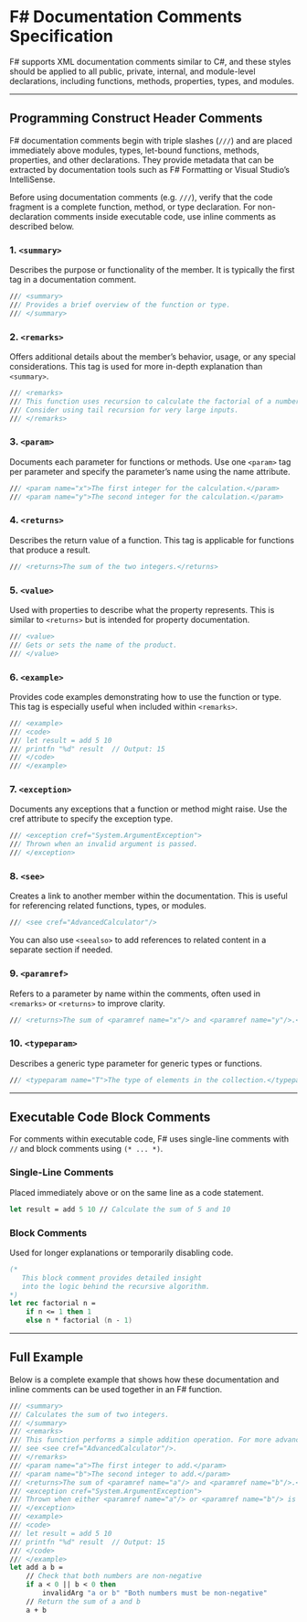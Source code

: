 # F# Documentation Comments Specification
F# supports XML documentation comments similar to C#, and these styles should be applied to all public, private, internal, and module-level declarations, including functions, methods, properties, types, and modules.

---

## Programming Construct Header Comments
F# documentation comments begin with triple slashes (`///`) and are placed immediately above modules, types, let-bound functions, methods, properties, and other declarations. They provide metadata that can be extracted by documentation tools such as F# Formatting or Visual Studio’s IntelliSense.

Before using documentation comments (e.g. `///`), verify that the code fragment is a complete function, method, or type declaration. For non-declaration comments inside executable code, use inline comments as described below.

### 1. `<summary>`
Describes the purpose or functionality of the member. It is typically the first tag in a documentation comment.
```fsharp
/// <summary>
/// Provides a brief overview of the function or type.
/// </summary>
```

### 2. `<remarks>`
Offers additional details about the member’s behavior, usage, or any special considerations. This tag is used for more in-depth explanation than `<summary>`.
```fsharp
/// <remarks>
/// This function uses recursion to calculate the factorial of a number.
/// Consider using tail recursion for very large inputs.
/// </remarks>
```

### 3. `<param>`
Documents each parameter for functions or methods. Use one `<param>` tag per parameter and specify the parameter’s name using the name attribute.
```fsharp
/// <param name="x">The first integer for the calculation.</param>
/// <param name="y">The second integer for the calculation.</param>
```

### 4. `<returns>`
Describes the return value of a function. This tag is applicable for functions that produce a result.
```fsharp
/// <returns>The sum of the two integers.</returns>
```

### 5. `<value>`
Used with properties to describe what the property represents. This is similar to `<returns>` but is intended for property documentation.
```fsharp
/// <value>
/// Gets or sets the name of the product.
/// </value>
```

### 6. `<example>`
Provides code examples demonstrating how to use the function or type. This tag is especially useful when included within `<remarks>`.
```fsharp
/// <example>
/// <code>
/// let result = add 5 10
/// printfn "%d" result  // Output: 15
/// </code>
/// </example>
```

### 7. `<exception>`
Documents any exceptions that a function or method might raise. Use the cref attribute to specify the exception type.
```fsharp
/// <exception cref="System.ArgumentException">
/// Thrown when an invalid argument is passed.
/// </exception>
```

### 8. `<see>`
Creates a link to another member within the documentation. This is useful for referencing related functions, types, or modules.
```fsharp
/// <see cref="AdvancedCalculator"/>
```

You can also use `<seealso>` to add references to related content in a separate section if needed.

### 9. `<paramref>`
Refers to a parameter by name within the comments, often used in `<remarks>` or `<returns>` to improve clarity.
```fsharp
/// <returns>The sum of <paramref name="x"/> and <paramref name="y"/>.</returns>
```

### 10. `<typeparam>`
Describes a generic type parameter for generic types or functions.
```fsharp
/// <typeparam name="T">The type of elements in the collection.</typeparam>
```

---

## Executable Code Block Comments
For comments within executable code, F# uses single-line comments with `//` and block comments using `(* ... *)`.

### Single-Line Comments
Placed immediately above or on the same line as a code statement.
```fsharp
let result = add 5 10 // Calculate the sum of 5 and 10
```

### Block Comments
Used for longer explanations or temporarily disabling code.
```fsharp
(* 
   This block comment provides detailed insight
   into the logic behind the recursive algorithm.
*)
let rec factorial n =
    if n <= 1 then 1
    else n * factorial (n - 1)
```

---

## Full Example
Below is a complete example that shows how these documentation and inline comments can be used together in an F# function.

```fsharp
/// <summary>
/// Calculates the sum of two integers.
/// </summary>
/// <remarks>
/// This function performs a simple addition operation. For more advanced arithmetic,
/// see <see cref="AdvancedCalculator"/>.
/// </remarks>
/// <param name="a">The first integer to add.</param>
/// <param name="b">The second integer to add.</param>
/// <returns>The sum of <paramref name="a"/> and <paramref name="b"/>.</returns>
/// <exception cref="System.ArgumentException">
/// Thrown when either <paramref name="a"/> or <paramref name="b"/> is negative.
/// </exception>
/// <example>
/// <code>
/// let result = add 5 10
/// printfn "%d" result  // Output: 15
/// </code>
/// </example>
let add a b =
    // Check that both numbers are non-negative
    if a < 0 || b < 0 then
        invalidArg "a or b" "Both numbers must be non-negative"
    // Return the sum of a and b
    a + b
```